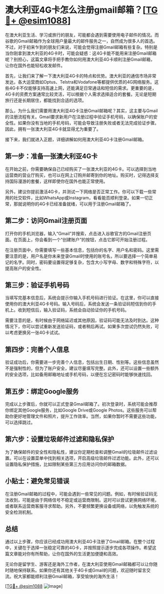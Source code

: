 # 澳大利亚4G卡怎么注册gmail邮箱？[[TG💪+ @esim1088](https://t.me/s/esim1088)]

在澳大利亚生活、学习或旅行的朋友，可能都会遇到需要使用电子邮件的情况。而谷歌的Gmail邮箱作为全球用户量最大的邮件服务之一，自然成为很多人的首选。不过，对于初来乍到的朋友们来说，可能会觉得注册Gmail邮箱有些复杂。特别是当你刚拿到澳大利亚的4G卡时，可能会疑惑：这4G卡能不能用来注册Gmail邮箱呢？别担心，这篇文章将手把手教你如何用澳大利亚4G卡顺利注册Gmail邮箱，让你在国外也能轻松收发邮件。

首先，让我们来了解一下澳大利亚4G卡的特点和优势。澳大利亚的通信市场非常发达，各大运营商如Optus、Telstra和Vodafone等都提供优质的4G网络服务。这些4G卡不仅能够支持高速上网，还能满足日常通话和短信的需求。更重要的是，4G卡的资费方案通常比较灵活，可以根据个人需求选择适合的套餐。无论是短期旅行还是长期居住，都能找到合适的选项。

那么，为什么我们需要用澳大利亚4G卡注册Gmail邮箱呢？其实，这主要与Gmail的注册流程有关。Gmail要求新用户在注册过程中验证手机号码，以确保账户的安全性。如果你没有当地的手机号码，可能会导致注册失败或者无法完成验证步骤。因此，拥有一张澳大利亚4G卡就显得尤为重要了。

接下来，我们就进入正题，详细讲解如何用澳大利亚4G卡注册Gmail邮箱。

## 第一步：准备一张澳大利亚4G卡

在开始之前，你需要确保自己已经购买了一张澳大利亚的4G卡。可以选择到当地运营商的营业厅购买，也可以在网上订购并邮寄到你的地址。购买时，记得选择支持国际漫游的套餐，这样即使你在国外也能正常使用。

另外，建议你提前激活4G卡，并测试一下网络是否正常工作。你可以下载一些常用的社交软件，比如WhatsApp或Instagram，看看能否顺利登录。如果一切正常，那就说明你的4G卡已经准备就绪，可以用于注册Gmail邮箱了。

## 第二步：访问Gmail注册页面

打开你的手机浏览器，输入“Gmail”并搜索，点击进入谷歌官方的Gmail注册页面。在页面上，你会看到一个“创建账户”的按钮，点击它即可开始注册过程。

在注册页面中，你需要填写一些基本信息，包括你的名字、用户名和密码。这里需要注意的是，用户名是你未来登录Gmail时使用的账号名，所以要选择一个简单易记的名字。同时，密码要设置得足够复杂，包含大小写字母、数字和特殊字符，以提高账户的安全性。

## 第三步：验证手机号码

当填写完基本信息后，系统会提示你输入手机号码进行验证。在这里，你可以直接使用你的澳大利亚4G卡号码。输入号码后，系统会发送一条验证码短信到你的手机上。收到短信后，输入验证码，系统会自动验证你的手机号码。

需要注意的是，有时候由于网络延迟或其他原因，验证码可能无法及时到达。这种情况下，你可以尝试重新发送验证码，或者稍后再试。如果多次尝试仍然失败，可以考虑更换另一张4G卡试试。

## 第四步：完善个人信息

验证成功后，你需要进一步完善个人信息，包括出生日期、性别等。这些信息虽然不是强制性的，但为了账户安全，建议尽量填写完整。此外，还可以设置一些额外的安全选项，比如备用邮箱地址或手机号码，以便在忘记密码时能够快速找回。

## 第五步：绑定Google服务

完成以上步骤后，你就可以正式登录Gmail邮箱了。初次登录时，系统可能会推荐你绑定其他Google服务，比如Google Drive或Google Photos。这些服务可以帮助你更好地管理文件和照片，提升工作效率。当然，如果你暂时不需要这些功能，可以选择跳过。

## 第六步：设置垃圾邮件过滤和隐私保护

为了确保邮件的安全性和隐私性，建议你定期检查和调整Gmail的垃圾邮件过滤设置。可以在设置菜单中找到相关选项，开启高级垃圾邮件过滤功能。此外，还可以设置隐私保护措施，比如限制某些第三方应用访问你的邮箱数据。

## 小贴士：避免常见错误

在注册Gmail邮箱的过程中，可能会遇到一些常见的问题。例如，有时候验证码无法收到，可能是由于网络信号不稳定或运营商限制。这时可以尝试更换网络环境，或者联系运营商客服寻求帮助。另外，不要频繁更换设备或网络，以免触发系统的安全检测机制。

## 总结

通过以上步骤，你应该已经成功用澳大利亚4G卡注册了Gmail邮箱。在整个过程中，关键在于选择一张稳定可靠的4G卡，并按照提示逐步完成各项操作。希望这篇文章能对你有所帮助，让你在国外的生活更加便捷和高效。

无论你是留学生、游客还是海外工作者，在澳大利亚使用Gmail邮箱都可以让你随时随地保持联系。如果你还有其他关于4G卡或Gmail的问题，欢迎随时留言交流。祝大家都能顺利注册Gmail邮箱，享受愉快的海外生活！

[[TG💪+ @esim1088](https://t.me/s/esim1088) ![Image](https://i.postimg.cc/4NQfJmqS/Snipaste-2025-05-13-00-14-12.png)]